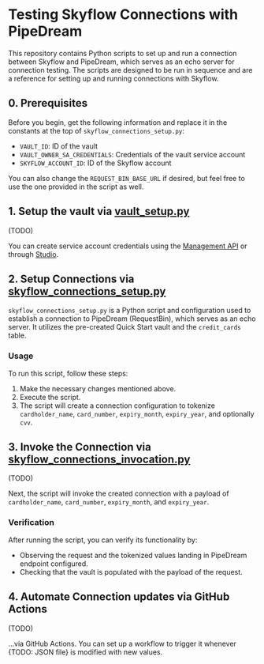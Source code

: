 # Testing Skyflow Connections with PipeDream

This repository contains Python scripts to set up and run a connection between Skyflow and PipeDream, which serves as an echo server for connection testing. The scripts are designed to be run in sequence and are a reference for setting up and running connections with Skyflow.

## 0. Prerequisites

Before you begin, get the following information and replace it in the constants at the top of `skyflow_connections_setup.py`:

- `VAULT_ID`: ID of the vault
- `VAULT_OWNER_SA_CREDENTIALS`: Credentials of the vault service account
- `SKYFLOW_ACCOUNT_ID`: ID of the Skyflow account

You can also change the `REQUEST_BIN_BASE_URL` if desired, but feel free to use the one provided in the script as well.

## 1. Setup the vault via [vault_setup.py](/vault_setup.py)

(TODO)

You can create service account credentials using the [Management API](https://docs.skyflow.com/management/#ServiceAccountService_CreateAPIKey) or through [Studio](https://docs.skyflow.com/api-authentication/#create-a-service-account).

## 2. Setup Connections via [skyflow_connections_setup.py](/skyflow_connections_setup.py)

`skyflow_connections_setup.py` is a Python script and configuration used to establish a connection to PipeDream (RequestBin), which serves as an echo server. It utilizes the pre-created Quick Start vault and the `credit_cards` table.

### Usage

To run this script, follow these steps:

1. Make the necessary changes mentioned above.
2. Execute the script.
3. The script will create a connection configuration to tokenize `cardholder_name`, `card_number`, `expiry_month`, `expiry_year`, and optionally `cvv`.

## 3. Invoke the Connection via [skyflow_connections_invocation.py](/skyflow_connections_invocation.py)

(TODO)

Next, the script will invoke the created connection with a payload of `cardholder_name`, `card_number`, `expiry_month`, and `expiry_year`.

### Verification

After running the script, you can verify its functionality by:

- Observing the request and the tokenized values landing in PipeDream endpoint configured.
- Checking that the vault is populated with the payload of the request.

## 4. Automate Connection updates via GitHub Actions

(TODO)

...via GitHub Actions. You can set up a workflow to trigger it whenever {TODO: JSON file} is modified with new values.